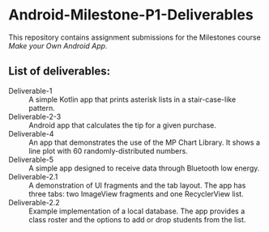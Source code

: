 # Android-Milestone-P1-Deliverables

<p>This repository contains assignment submissions for the Milestones course <i>Make your Own Android App.</i></p>

<h2>List of deliverables:</h2>
<dl>
	<dt>Deliverable-1</dt>
	<dd>A simple Kotlin app that prints asterisk lists in a stair-case-like pattern.</dd>
	<dt>Deliverable-2-3</dt>
	<dd>Android app that calculates the tip for a given purchase.</dd>
	<dt>Deliverable-4</dt>
	<dd>An app that demonstrates the use of the MP Chart Library. It shows a line plot with 60 randomly-distributed numbers.</dd>
	<dt>Deliverable-5</dt>
	<dd>A simple app designed to receive data through Bluetooth low energy.</dd>
	<dt>Deliverable-2.1</dt>
	<dd>A demonstration of UI fragments and the tab layout. The app has three tabs: two ImageView fragments and one RecyclerView list.</dd>
	<dt>Deliverable-2.2</dt>
	<dd>Example implementation of a local database. The app provides a class roster and the options to add or drop students from the list.</dd>
</dl>
